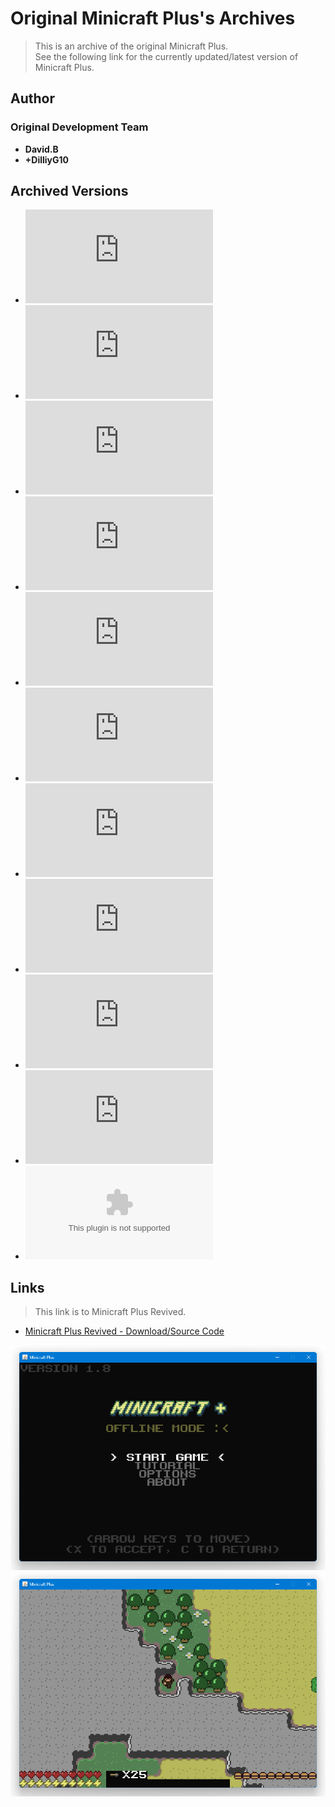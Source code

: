 <detail>

# Original Minicraft Plus's Archives 
  
>This is an archive of the original Minicraft Plus.  
>See the following link for the currently updated/latest version of Minicraft Plus.  
   
## Author 
### Original Development Team  
- **David.B**  
- **+DilliyG10**  

## Archived Versions 
- ![Minicraft Plus - 1.2](https://github.com/FurnishedChunk/Minicraft-Mod-Archives/raw/master/Minicraft%20Mods/Minicraft%20Plus/Minicraft%20Plus%201.2%20Test.jar) 
- ![Minicraft Plus - 1.3](https://github.com/FurnishedChunk/Minicraft-Mod-Archives/raw/master/Minicraft%20Mods/Minicraft%20Plus/Minicraft%20Plus%201.3%20Test.jar) 
- ![Minicraft Plus - 1.3.1](https://github.com/FurnishedChunk/Minicraft-Mod-Archives/raw/master/Minicraft%20Mods/Minicraft%20Plus/Minicraft%20Plus%201.3.1%20Test.jar) 
- ![Minicraft Plus - 1.5 PreRelease Dungeon Test](https://github.com/FurnishedChunk/Minicraft-Mod-Archives/raw/master/Minicraft%20Mods/Minicraft%20Plus/Minicraft%20Plus%201.5%20Pre-Release%20Dungeon%20Test.jar) 
- ![Minicraft Plus - 1.5](https://github.com/FurnishedChunk/Minicraft-Mod-Archives/raw/master/Minicraft%20Mods/Minicraft%20Plus/Minicraft%20Plus%201.5.jar) 
- ![Minicraft Plus - 1.6](https://github.com/FurnishedChunk/Minicraft-Mod-Archives/raw/master/Minicraft%20Mods/Minicraft%20Plus/Minicraft%20Plus%201.6.jar) 
- ![Minicraft Plus - 1.7](https://github.com/FurnishedChunk/Minicraft-Mod-Archives/raw/master/Minicraft%20Mods/Minicraft%20Plus/Minicraft%20Plus%201.7.jar) 
- ![Minicraft Plus - dungeon_preview](https://github.com/FurnishedChunk/Minicraft-Mod-Archives/raw/master/Minicraft%20Mods/Minicraft%20Plus/dungeon_preview.jar) 
- ![Minicraft Plus - 1.8](https://github.com/FurnishedChunk/Minicraft-Mod-Archives/raw/master/Minicraft%20Mods/Minicraft%20Plus/minicraft%2B_1.8.jar) 
- ![Minicraft Plus - InfinityWorld_DEV](https://github.com/FurnishedChunk/Minicraft-Mod-Archives/raw/master/Minicraft%20Mods/Minicraft%20Plus/Minicraft-InfinityWorld_DEV.jar) 
- ![Minicraft Plus - 1.6-1.7 Source Code](https://github.com/FurnishedChunk/Minicraft-Mod-Archives/raw/master/Minicraft%20Mods/Minicraft%20Plus/minicraft%2B1.6-1.7src.zip) 


## Links
> This link is to Minicraft Plus Revived.
- [Minicraft Plus Revived - Download/Source Code](https://github.com/MinicraftPlus/minicraft-plus-revived)  

![miniplus_main](https://github.com/FurnishedChunk/Minicraft-Mod-Archives/blob/master/readme_shot/miniplus_main.png)
![miniplus](https://github.com/FurnishedChunk/Minicraft-Mod-Archives/blob/master/readme_shot/miniplus.png)
</detail>
<p>

<detail>